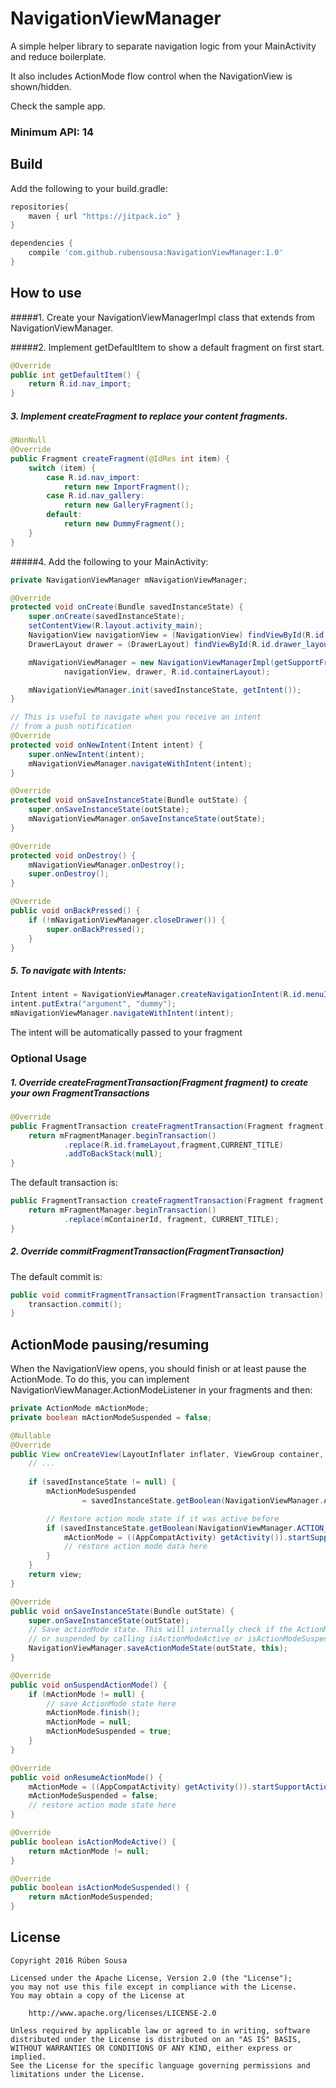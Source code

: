 # NavigationViewManager
A simple helper library to separate navigation logic from your MainActivity and reduce boilerplate.

It also includes ActionMode flow control when the NavigationView is shown/hidden.

Check the sample app.

### Minimum API: 14

## Build

Add the following to your build.gradle:

```groovy
repositories{
    maven { url "https://jitpack.io" }
}

dependencies {
    compile 'com.github.rubensousa:NavigationViewManager:1.0'
}
```

## How to use

#####1. Create your NavigationViewManagerImpl class that extends from NavigationViewManager.

#####2. Implement getDefaultItem to show a default fragment on first start.

```java
@Override
public int getDefaultItem() {
    return R.id.nav_import;
}
```

##### 3. Implement createFragment to replace your content fragments.

```java
@NonNull
@Override
public Fragment createFragment(@IdRes int item) {
    switch (item) {
        case R.id.nav_import:
            return new ImportFragment();
        case R.id.nav_gallery:
            return new GalleryFragment();
        default:
            return new DummyFragment();
    }
}
```

#####4. Add the following to your MainActivity:

```java
private NavigationViewManager mNavigationViewManager;

@Override
protected void onCreate(Bundle savedInstanceState) {
    super.onCreate(savedInstanceState);
    setContentView(R.layout.activity_main);
    NavigationView navigationView = (NavigationView) findViewById(R.id.nav_view);
    DrawerLayout drawer = (DrawerLayout) findViewById(R.id.drawer_layout);

    mNavigationViewManager = new NavigationViewManagerImpl(getSupportFragmentManager(),
            navigationView, drawer, R.id.containerLayout);

    mNavigationViewManager.init(savedInstanceState, getIntent());
}

// This is useful to navigate when you receive an intent
// from a push notification
@Override
protected void onNewIntent(Intent intent) {
    super.onNewIntent(intent);
    mNavigationViewManager.navigateWithIntent(intent);
}

@Override
protected void onSaveInstanceState(Bundle outState) {
    super.onSaveInstanceState(outState);
    mNavigationViewManager.onSaveInstanceState(outState);
}

@Override
protected void onDestroy() {
    mNavigationViewManager.onDestroy();
    super.onDestroy();
}

@Override
public void onBackPressed() {
    if (!mNavigationViewManager.closeDrawer()) {
        super.onBackPressed();
    }
}
```

##### 5. To navigate with Intents:

```java
Intent intent = NavigationViewManager.createNavigationIntent(R.id.menuId);
intent.putExtra("argument", "dummy");
mNavigationViewManager.navigateWithIntent(intent);
```

The intent will be automatically passed to your fragment

### Optional Usage

##### 1. Override createFragmentTransaction(Fragment fragment) to create your own FragmentTransactions

```java
@Override
public FragmentTransaction createFragmentTransaction(Fragment fragment) {
    return mFragmentManager.beginTransaction()
            .replace(R.id.frameLayout,fragment,CURRENT_TITLE)
            .addToBackStack(null);
}
```
The default transaction is:

```java
public FragmentTransaction createFragmentTransaction(Fragment fragment) {
    return mFragmentManager.beginTransaction()
            .replace(mContainerId, fragment, CURRENT_TITLE);
}
```
##### 2. Override commitFragmentTransaction(FragmentTransaction)

The default commit is:

```java
public void commitFragmentTransaction(FragmentTransaction transaction) {
    transaction.commit();
}
```

## ActionMode pausing/resuming

When the NavigationView opens, you should finish or at least pause the ActionMode.
To do this, you can implement NavigationViewManager.ActionModeListener in your fragments and then:

```java
private ActionMode mActionMode;
private boolean mActionModeSuspended = false;

@Nullable
@Override
public View onCreateView(LayoutInflater inflater, ViewGroup container, Bundle savedInstanceState) {
    // ...
    
    if (savedInstanceState != null) {
        mActionModeSuspended
                = savedInstanceState.getBoolean(NavigationViewManager.ACTION_MODE_SUSPENDED);

        // Restore action mode state if it was active before
        if (savedInstanceState.getBoolean(NavigationViewManager.ACTION_MODE_ACTIVE)) {
            mActionMode = ((AppCompatActivity) getActivity()).startSupportActionMode(this);
            // restore action mode data here
        }
    }
    return view;
}

@Override
public void onSaveInstanceState(Bundle outState) {
    super.onSaveInstanceState(outState);
    // Save actionMode state. This will internally check if the ActionMode is active
    // or suspended by calling isActionModeActive or isActionModeSuspended
    NavigationViewManager.saveActionModeState(outState, this);
}

@Override
public void onSuspendActionMode() {
    if (mActionMode != null) {
        // save ActionMode state here
        mActionMode.finish();
        mActionMode = null;
        mActionModeSuspended = true;
    }
}

@Override
public void onResumeActionMode() {
    mActionMode = ((AppCompatActivity) getActivity()).startSupportActionMode(this);
    mActionModeSuspended = false;
    // restore action mode state here
}

@Override
public boolean isActionModeActive() {
    return mActionMode != null;
}

@Override
public boolean isActionModeSuspended() {
    return mActionModeSuspended;
}
```
## License

    Copyright 2016 Rúben Sousa
    
    Licensed under the Apache License, Version 2.0 (the "License");
    you may not use this file except in compliance with the License.
    You may obtain a copy of the License at
    
        http://www.apache.org/licenses/LICENSE-2.0
    
    Unless required by applicable law or agreed to in writing, software
    distributed under the License is distributed on an "AS IS" BASIS,
    WITHOUT WARRANTIES OR CONDITIONS OF ANY KIND, either express or implied.
    See the License for the specific language governing permissions and
    limitations under the License.
